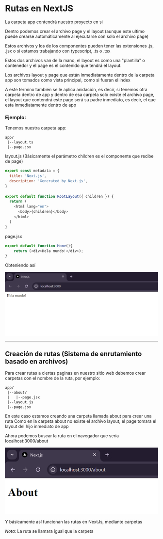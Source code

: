 # **Rutas en NextJS**

La carpeta app contendrá nuestro proyecto en si

Dentro podemos crear el archivo page y el layout (aunque este ultimo puede crearse automáticamente al ejecutarse con solo el archivo page)

Estos archivos y los de los componentes pueden tener las extensiones .js, .jsx o si estamos trabajando con typescript, .ts o .tsx

Estos dos archivos van de la mano, el layout es como una "plantilla" o contenedor y el page es el contenido que tendrá el layout.

Los archivos layout y page que están inmediatamente dentro de la carpeta app son tomados como vista principal, como si fueran el index

A este termino también se le aplica anidación, es decir, si tenemos otra carpeta dentro de app y dentro de esa carpeta solo existe el archivo page, el layout que contendrá este page será su padre inmediato, es decir, el que esta inmediatamente dentro de app

### **Ejemplo:**

Tenemos nuestra carpeta app:

```
app/
 |--layout.ts
 |--page.jsx
```

layout.js (Básicamente el parámetro children es el componente que recibe de page)

```js
export const metadata = {
  title: 'Next.js',
  description: 'Generated by Next.js',
}
  
export default function RootLayout({ children }) {
  return (
    <html lang="en">
      <body>{children}</body>
    </html>
  )
}
```

page.jsx

```js
export default function Home(){
    return (<div>Hola mundo!</div>);
}
```

Obteniendo así

![Imagen de hola mundo](imagenes/rutas1-hola_mundo.png)


---

## **Creación de rutas (Sistema de enrutamiento basado en archivos)** 

Para crear rutas a ciertas paginas en nuestro sitio web debemos crear carpetas con el nombre de la ruta, por ejemplo:

```
app/
 |--about/
 |   |--page.jsx
 |--layout.js
 |--page.jsx
```

En este caso estamos creando una carpeta llamada about para crear una ruta 
Como en la carpeta about no existe el archivo layout, el page tomara el layout del hijo inmediato de app

Ahora podemos buscar la ruta en el navegador que seria localhost:3000/about

![Rutas](imagenes/rutas2-rutas.png)

Y básicamente así funcionan las rutas en NextJs, mediante carpetas

*Nota:* La ruta se llamara igual que la carpeta
